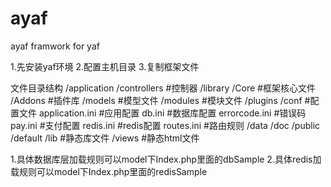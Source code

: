 # ayaf
ayaf framwork for yaf

1.先安装yaf环境
2.配置主机目录
3.复制框架文件

文件目录结构
/application
  /controllers #控制器
  /library
    /Core #框架核心文件
    /Addons #插件库
  /models  #模型文件
  /modules #模块文件
  /plugins
/conf #配置文件
   application.ini #应用配置
   db.ini      #数据库配置
   errorcode.ini #错误码
   pay.ini   #支付配置
   redis.ini #redis配置
   routes.ini #路由规则
/data
/doc
/public
  /default
    /lib #静态库文件
    /views #静态html文件


1.具体数据库层加载规则可以model下Index.php里面的dbSample
2.具体redis加载规则可以model下Index.php里面的redisSample

